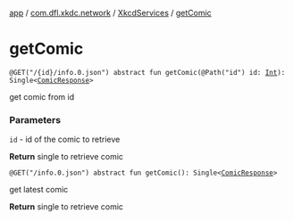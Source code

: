 [app](../../index.md) / [com.dfl.xkdc.network](../index.md) / [XkcdServices](index.md) / [getComic](./get-comic.md)

# getComic

`@GET("/{id}/info.0.json") abstract fun getComic(@Path("id") id: `[`Int`](https://kotlinlang.org/api/latest/jvm/stdlib/kotlin/-int/index.html)`): Single<`[`ComicResponse`](../../com.dfl.xkdc.model/-comic-response/index.md)`>`

get comic from id

### Parameters

`id` - id of the comic to retrieve

**Return**
single to retrieve comic

`@GET("/info.0.json") abstract fun getComic(): Single<`[`ComicResponse`](../../com.dfl.xkdc.model/-comic-response/index.md)`>`

get latest comic

**Return**
single to retrieve comic

